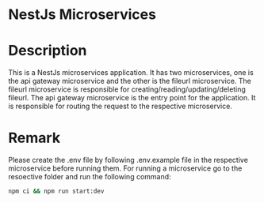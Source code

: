 # NestJs Microservices

# Description

This is a NestJs microservices application. It has two microservices, one is the api gateway microservice and the other is the fileurl microservice. The fileurl microservice is responsible for creating/reading/updating/deleting fileurl. The api gateway microservice is the entry point for the application. It is responsible for routing the request to the respective microservice.

# Remark

Please create the .env file by following .env.example file in the respective microservice before running them. For running a microservice go to the resoective folder and run the following command:

```bash
npm ci && npm run start:dev
```
